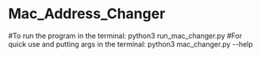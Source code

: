 # Mac_Address_Changer

#To run the program in the terminal: python3 run_mac_changer.py 
#For quick use and putting args in the terminal: python3 mac_changer.py --help
